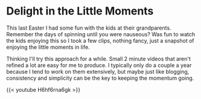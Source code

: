 # Delight in the Little Moments


This last Easter I had some fun with the kids at their grandparents. Remember the days of spinning until you were nauseous? Was fun to watch the kids enjoying this so I took a few clips, nothing fancy, just a snapshot of enjoying the little moments in life.

Thinking I&#39;ll try this approach for a while. Small 2 minute videos that aren&#39;t refined a lot are easy for me to produce. I typically only do a couple a year because I tend to work on them extensively, but maybe just like blogging, consistency and simplicity can be the key to keeping the momentum going.

{{&lt; youtube H6hf6rna6gk &gt;}}

